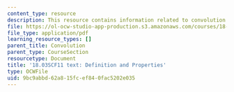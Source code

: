 ```yaml
---
content_type: resource
description: This resource contains information related to convolution.
file: https://ol-ocw-studio-app-production.s3.amazonaws.com/courses/18-03sc-differential-equations-fall-2011/9bc9abbd62a815fcef840fac5202e035_MIT18_03SCF11_s26_1text.pdf
file_type: application/pdf
learning_resource_types: []
parent_title: Convolution
parent_type: CourseSection
resourcetype: Document
title: '18.03SCF11 text: Definition and Properties'
type: OCWFile
uid: 9bc9abbd-62a8-15fc-ef84-0fac5202e035
---
```

